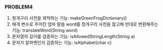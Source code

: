 ### PROBLEM4

1. 청개구리 사전을 제작하는 기능: makeGreenFrogDictionary()
2. 매개 변수로 주어진 엄마 말씀 word를 청개구리 사전을 참고해 반대로 변환해주는 기능: translateWord(String word)
3. 문자열의 길이를 검증하는 기능: isAllowedStringLength(String a)
4. 문자가 알파벳인지 검증하는 기능: isAlphabet(char c)
